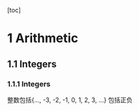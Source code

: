 [toc]

# 1 Arithmetic

## 1.1 Integers

### 1.1.1 Integers

整数包括{..., -3, -2, -1, 0, 1, 2, 3, ...} 包括正负